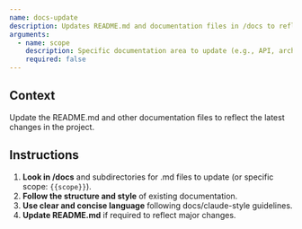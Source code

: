 ```yaml
---
name: docs-update
description: Updates README.md and documentation files in /docs to reflect latest changes.
arguments:
  - name: scope
    description: Specific documentation area to update (e.g., API, architecture, guides).
    required: false
---
```


## Context
Update the README.md and other documentation files to reflect the latest changes in the project.

## Instructions
1. **Look in /docs** and subdirectories for .md files to update (or specific scope: `{{scope}}`).
2. **Follow the structure and style** of existing documentation.
3. **Use clear and concise language** following docs/claude-style guidelines.
4. **Update README.md** if required to reflect major changes.
